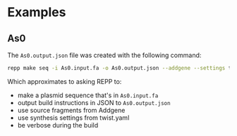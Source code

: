 # Examples

## As0

The `As0.output.json` file was created with the following command:

```bash
repp make seq -i As0.input.fa -o As0.output.json --addgene --settings twist.yaml -v
```

Which approximates to asking REPP to:

- make a plasmid sequence that's in `As0.input.fa`
- output build instructions in JSON to `As0.output.json`
- use source fragments from Addgene
- use synthesis settings from twist.yaml
- be verbose during the build
